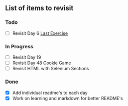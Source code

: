 ## List of items to revisit

### Todo
- [ ] Revisit Day 6 [Last Exercise](https://reeborg.ca/reeborg.html?lang=en&mode=python&menu=worlds%2Fmenus%2Freeborg_intro_en.json&name=Maze&url=worlds%2Ftutorial_en%2Fmaze1.json)

### In Progress
- [ ] Revisit Day 19
- [ ] Revisit Day 48 Cookie Game
- [ ] Revisit HTML with Selenium Sections
### Done
- [x] Add individual readme's to each day
- [x] Work on learning and markdown for better README's
